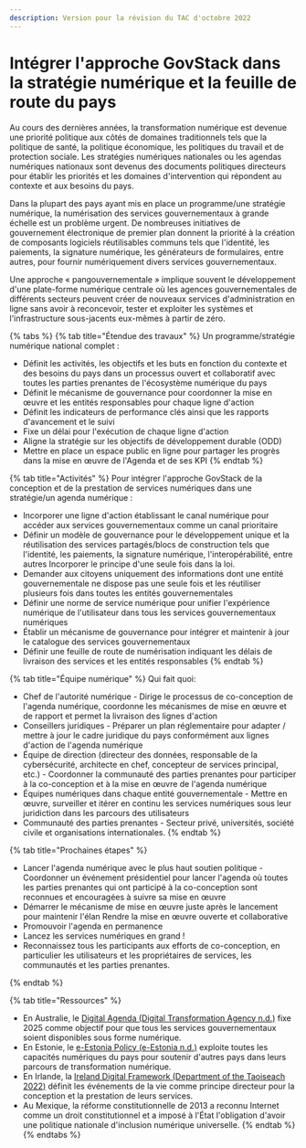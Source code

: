 ```yaml
---
description: Version pour la révision du TAC d'octobre 2022
---
```


# Intégrer l'approche GovStack dans la stratégie numérique et la feuille de route du pays

Au cours des dernières années, la transformation numérique est devenue une priorité politique aux côtés de domaines traditionnels tels que la politique de santé, la politique économique, les politiques du travail et de protection sociale. Les stratégies numériques nationales ou les agendas numériques nationaux sont devenus des documents politiques directeurs pour établir les priorités et les domaines d'intervention qui répondent au contexte et aux besoins du pays.

Dans la plupart des pays ayant mis en place un programme/une stratégie numérique, la numérisation des services gouvernementaux à grande échelle est un problème urgent. De nombreuses initiatives de gouvernement électronique de premier plan donnent la priorité à la création de composants logiciels réutilisables communs tels que l'identité, les paiements, la signature numérique, les générateurs de formulaires, entre autres, pour fournir numériquement divers services gouvernementaux.

Une approche « pangouvernementale » implique souvent le développement d'une plate-forme numérique centrale où les agences gouvernementales de différents secteurs peuvent créer de nouveaux services d'administration en ligne sans avoir à reconcevoir, tester et exploiter les systèmes et l'infrastructure sous-jacents eux-mêmes à partir de zéro.

{% tabs %}
{% tab title="Étendue des travaux" %}
Un programme/stratégie numérique national complet :

* Définit les activités, les objectifs et les buts en fonction du contexte et des besoins du pays dans un processus ouvert et collaboratif avec toutes les parties prenantes de l'écosystème numérique du pays
* Définit le mécanisme de gouvernance pour coordonner la mise en œuvre et les entités responsables pour chaque ligne d'action
* Définit les indicateurs de performance clés ainsi que les rapports d'avancement et le suivi
* Fixe un délai pour l'exécution de chaque ligne d'action
* Aligne la stratégie sur les objectifs de développement durable (ODD)
* Mettre en place un espace public en ligne pour partager les progrès dans la mise en œuvre de l'Agenda et de ses KPI
{% endtab %}

{% tab title="Activités" %}
Pour intégrer l'approche GovStack de la conception et de la prestation de services numériques dans une stratégie/un agenda numérique :

* Incorporer une ligne d'action établissant le canal numérique pour accéder aux services gouvernementaux comme un canal prioritaire&#x20;
* Définir un modèle de gouvernance pour le développement unique et la réutilisation des services partagés/blocs de construction tels que l'identité, les paiements, la signature numérique, l'interopérabilité, entre autres Incorporer le principe d'une seule fois dans la loi.&#x20;
* Demander aux citoyens uniquement des informations dont une entité gouvernementale ne dispose pas une seule fois et les réutiliser plusieurs fois dans toutes les entités gouvernementales&#x20;
* Définir une norme de service numérique pour unifier l'expérience numérique de l'utilisateur dans tous les services gouvernementaux numériques&#x20;
* Établir un mécanisme de gouvernance pour intégrer et maintenir à jour le catalogue des services gouvernementaux&#x20;
* Définir une feuille de route de numérisation indiquant les délais de livraison des services et les entités responsables
{% endtab %}

{% tab title="Équipe numérique" %}
Qui fait quoi:

* Chef de l'autorité numérique - Dirige le processus de co-conception de l'agenda numérique, coordonne les mécanismes de mise en œuvre et de rapport et permet la livraison des lignes d'action&#x20;
* Conseillers juridiques - Préparer un plan réglementaire pour adapter / mettre à jour le cadre juridique du pays conformément aux lignes d'action de l'agenda numérique&#x20;
* Équipe de direction (directeur des données, responsable de la cybersécurité, architecte en chef, concepteur de services principal, etc.) - Coordonner la communauté des parties prenantes pour participer à la co-conception et à la mise en œuvre de l'agenda numérique&#x20;
* Équipes numériques dans chaque entité gouvernementale - Mettre en œuvre, surveiller et itérer en continu les services numériques sous leur juridiction dans les parcours des utilisateurs&#x20;
* Communauté des parties prenantes - Secteur privé, universités, société civile et organisations internationales.
{% endtab %}

{% tab title="Prochaines étapes" %}
* Lancer l'agenda numérique avec le plus haut soutien politique - Coordonner un événement présidentiel pour lancer l'agenda où toutes les parties prenantes qui ont participé à la co-conception sont reconnues et encouragées à suivre sa mise en œuvre&#x20;
* Démarrer le mécanisme de mise en œuvre juste après le lancement pour maintenir l'élan Rendre la mise en œuvre ouverte et collaborative&#x20;
* Promouvoir l'agenda en permanence&#x20;
* Lancez les services numériques en grand !&#x20;
* Reconnaissez tous les participants aux efforts de co-conception, en particulier les utilisateurs et les propriétaires de services, les communautés et les parties prenantes.

&#x20;
{% endtab %}

{% tab title="Ressources" %}
* En Australie, le [Digital Agenda (Digital Transformation Agency n.d.)](https://www.dta.gov.au/digital-government-strategy) fixe 2025 comme objectif pour que tous les services gouvernementaux soient disponibles sous forme numérique.
* En Estonie, le [e-Estonia Policy (e-Estonia n.d.)](https://e-estonia.com/) exploite toutes les capacités numériques du pays pour soutenir d'autres pays dans leurs parcours de transformation numérique.
* En Irlande, la [Ireland Digital Framework (Department of the Taoiseach 2022)](https://www.gov.ie/en/publication/adf42-harnessing-digital-the-digital-ireland-framework/) définit les événements de la vie comme principe directeur pour la conception et la prestation de leurs services.
* Au Mexique, la réforme constitutionnelle de 2013 a reconnu Internet comme un droit constitutionnel et a imposé à l'État l'obligation d'avoir une politique nationale d'inclusion numérique universelle.
{% endtab %}
{% endtabs %}









